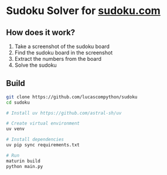 # Sudoku Solver for [sudoku.com](https://sudoku.com)

## How does it work?

1. Take a screenshot of the sudoku board
2. Find the sudoku board in the screenshot
3. Extract the numbers from the board
4. Solve the sudoku

## Build

```bash
git clone https://github.com/lucascompython/sudoku
cd sudoku

# Install uv https://github.com/astral-sh/uv

# Create virtual environment
uv venv

# Install dependencies
uv pip sync requirements.txt

# Run
maturin build
python main.py
```